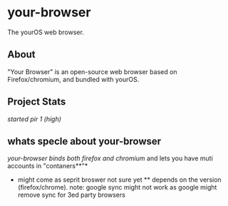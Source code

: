 # your-browser
The yourOS web browser.

## About
"Your Browser" is an open-source web browser based on Firefox/chromium, and bundled with yourOS.

## Project Stats
*started pir 1 (high)*


## whats specle about your-browser 
*your-browser binds  both firefox and chromium* and lets you have muti accounts in "contaners**"*


* might come as seprit broswer not sure yet ** depends on the version (firefox/chrome). note: google sync might not work as google might remove sync for 3ed party browsers

